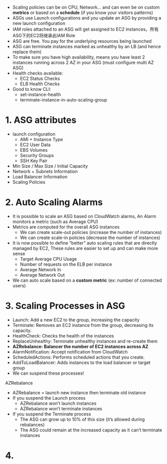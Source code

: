 - Scaling policies can be on CPU, Network… and can even be on custom **metrics** or based on a **schedule** (if you know your visitors patterns)
- ASGs use Launch configurations and you update an ASG by providing a new launch configuration
- IAM roles attached to an ASG will get assigned to EC2 instances，所有ASG下的EC2将继承此IAM Role
- ASG are free. You pay for the underlying resources being launched
- ASG can terminate instances marked as unhealthy by an LB (and hence replace them)
- To make sure you have high availability, means you have least 2 instances running across 2 AZ in your ASG (must configure multi AZ ASG)
- Health checks available:
  - EC2 Status Checks
  - ELB Health Checks
- Good to know CLI:
  - set-instance-health
  - terminate-instance-in-auto-scaling-group
  
# 1. ASG attributes
- launch configuration
  - AMI + Instance Type
  - EC2 User Data
  - EBS Volumes
  - Security Groups
  - SSH Key Pair
- Min Size / Max Size / Initial Capacity
- Network + Subnets Information
- Load Balancer Information
- Scaling Policies

# 2. Auto Scaling Alarms
- It is possible to scale an ASG based on CloudWatch alarms, An Alarm monitors a metric (such as Average CPU)
- Metrics are computed for the overall ASG instances
  - We can create scale-out policies (increase the number of instances)
  - We can create scale-in policies (decrease the number of instances)
- It is now possible to define ”better” auto scaling rules that are directly managed by EC2, These rules are easier to set up and can make more sense
  - Target Average CPU Usage
  - Number of requests on the ELB per instance
  - Average Network In
  - Average Network Out
- We can auto scale based on a **custom metric** (ex: number of connected users)

# 3. Scaling Processes in ASG
- Launch: Add a new EC2 to the group, increasing the capacity
- Terminate: Removes an EC2 instance from the group, decreasing its capacity.
- HealthCheck: Checks the health of the instances
- ReplaceUnhealthy: Terminate unhealthy instances and re-create them
- **AZRebalance: Balancer the number of EC2 instances across AZ**
- AlarmNotification: Accept notification from CloudWatch
- ScheduledActions: Performs scheduled actions that you create.
- AddToLoadBalancer: Adds instances to the load balancer or target group
- We can suspend these processes!

AZRebalance
- AZRebalance = launch new instance then terminate old instance
- If you suspend the Launch process
  - AZRebalance won’t launch instances
  - AZRebalance won’t terminate instances
- If you suspend the Terminate process
  - The ASG can grow up to 10% of this size (it’s allowed during rebalances)
  - The ASG could remain at the increased capacity as it can’t terminate instances


# 4. 









































































